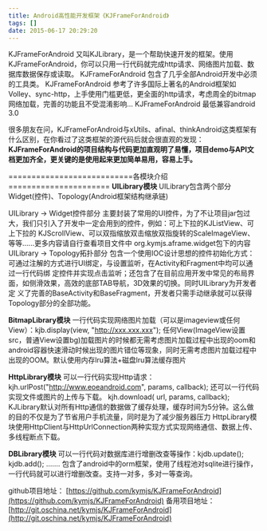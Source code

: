 ```yaml
---
title: Android高性能开发框架《KJFrameForAndroid》
tags: []
date: 2015-06-17 20:29:20
---
```


KJFrameForAndroid 又叫KJLibrary，是一个帮助快速开发的框架。使用KJFrameForAndroid，你可以只用一行代码就完成http请求、网络图片加载、数据库数据保存或读取。
KJFrameForAndroid 包含了几乎全部Android开发中必须的工具类。
KJFrameForAndroid 参考了许多国际上著名的Android框架如Volley、sync-http，上手使用门槛更低，更全面的http请求，考虑周全的bitmap网络加载，完善的功能且不受混淆影响...
KJFrameForAndroid 最低兼容android 3.0

很多朋友在问，KJFrameForAndroid与xUtils、afinal、thinkAndroid这类框架有什么区别，在你看过了这类框架的源代码后就会很直观的发现：**KJFrameForAndroid的项目结构与代码更加直观明了易懂，项目demo与API文档更加齐全，更关键的是使用起来更加简单易用，容易上手。**

===========================各模块介绍======================
**UILibrary模块**
UILibrary包含两个部分Widget(控件)、Topology(Android框架结构继承链)

UILibrary -&gt; Widget控件部分 
主要封装了常用的UI控件，为了不让项目jar包过大，我们只引入了开发中一定会用到的控件，例如：可上下拉的KJListView、可上下拉的
KJScrollView、可以双指缩放双击缩放双指旋转的ScaleImageView、等等......更多内容请自行查看项目文件中
org.kymjs.aframe.widget包下的内容
UILibrary -&gt; Topology拓扑部分 
包含一个使用IOC设计思想的控件初始化方式：可通过注解的方式进行UI绑定，与设置监听，在Activity和Fragment中均可以通过一行代码绑
定控件并实现点击监听；还包含了在目前应用开发中常见的布局界面，如侧滑效果，高效的底部TAB导航，3D效果的切换。同时UILibrary为开发者定
义了完善的BaseActivity和BaseFragment，开发者只需手动继承就可以获得Topology部分的全部功能。

**BitmapLibrary模块**
一行代码实现网络图片加载（可以是imageview或任何View）：kjb.display(view, &quot;http://xxx.xxx.xxx&quot;);
任何View(ImageView设置src，普通View设置bg)加载图片的时候都无需考虑图片加载过程中出现的oom和android容器快速滑动时候出现的图片错位等现象，同时无需考虑图片加载过程中出现的OOM。默认使用内存lru算法+磁盘lru算法缓存图片

**HttpLibrary模块**
可以一行代码实现Http请求：kjh.urlPost(&quot;http://www.eoeandroid.com&quot;, params, callback);
还可以一行代码实现文件或图片的上传与下载。 kjh.download( url, params, callback);
KJLibrary默认对所有Http通信的数据做了缓存处理，缓存时间为5分钟。这么做的目的不仅是为了节省用户手机流量，同时是为了减少服务器压力
HttpLibrary模块使用HttpClient与HttpUrlConnection两种实现方式实现网络通信、数据上传、多线程断点下载。

**DBLibrary模块**
可以一行代码对数据库进行增删改查等操作：kjdb.update(); kjdb.add(); .......
包含了android中的orm框架，使用了线程池对sqlite进行操作，一行代码就可以进行增删改查。支持一对多，多对一等查询。

github项目地址：
[https://github.com/kymjs/KJFrameForAndroid](https://github.com/kymjs/KJFrameForAndroid)
备用项目地址：
[http://git.oschina.net/kymjs/KJFrameForAndroid](http://git.oschina.net/kymjs/KJFrameForAndroid)